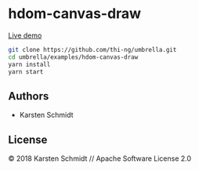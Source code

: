 # hdom-canvas-draw

[Live demo](http://demo.thi.ng/umbrella/hdom-canvas-draw/)

```bash
git clone https://github.com/thi-ng/umbrella.git
cd umbrella/examples/hdom-canvas-draw
yarn install
yarn start
```

## Authors

- Karsten Schmidt

## License

&copy; 2018 Karsten Schmidt // Apache Software License 2.0
